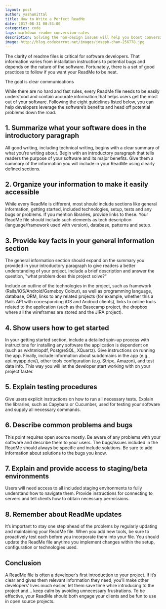 ```yaml
---
layout: post
author: yashumittal
title: How to Write a Perfect ReadMe
date: 2017-08-31 00:53:00
categories: code
tags: markdown readme conversion-rates
description: Solving the non-design issues will help you boost conversion rates and will also take less time, money and effort than redesign and implementation.
image: http://blog.codecarrot.net/images/joseph-chan-256778.jpg
---
```


The clarity of readme files is critical for software developers. That information varies from installation instructions to potential bugs and depends on the nature of the software. Fortunately, there is a set of good practices to follow if you want your ReadMe to be neat.

<div class="callout">
The goal is clear communications
</div>

While there are no hard and fast rules, every ReadMe file needs to be easily understood and contain accurate information that helps users get the most out of your software. Following the eight guidelines listed below, you can help developers leverage the software’s benefits and head off potential problems down the road.

## 1. Summarize what your software does in the introductory paragraph

All good writing, including technical writing, begins with a clear summary of what you’re writing about. Begin with an introductory paragraph that tells readers the purpose of your software and its major benefits. Give them a summary of the information you will include in your ReadMe using clearly defined sections.

## 2. Organize your information to make it easily accessible

While every ReadMe is different, most should include sections like general information, getting started, included technologies, setup, tests and any bugs or problems. If you mention libraries, provide links to these. Your ReadMe file should include such elements as tech description (language/framework used with version), database, patterns and setup.

## 3. Provide key facts in your general information section

The general information section should expand on the summary you provided in your introductory paragraph to give readers a better understanding of your project. Include a brief description and answer the question, "what problem does this project solve?"

Include an outline of the technologies in the project, such as framework (Rails/iOS/Android/Gameboy Colour), as well as programming language, database, ORM, links to any related projects (for example, whether this a Rails API with corresponding iOS and Android clients), links to online tools related to the application (such as the Basecamp project, the dropbox where all the wireframes are stored and the JIRA project).

## 4. Show users how to get started

In your getting started section, include a detailed spin-up process with instructions for installing any software the application is dependent on (such as wkhtmlopdf, PostgreSQL, XQuartz). Give instructions on running the app. Finally, include information about subdomains in the app (e.g., api.myapp.dev/), other tools configuration (e.g. Stripe, Amazon), and test data info. This way you will let the developer start working with on your project faster.

## 5. Explain testing procedures

Give users explicit instructions on how to run all necessary tests. Explain the libraries, such as Capybara or Cucumber, used for testing your software and supply all necessary commands.

## 6. Describe common problems and bugs

This point requires open source mostly. Be aware of any problems with your software and describe them to your users. The bugs/issues included in the ReadMe should always be specific and include solutions. Be sure to add information about solutions to the bugs you know.

## 7. Explain and provide access to staging/beta environments

Users will need access to all included staging environments to fully understand how to navigate them. Provide instructions for connecting to servers and tell clients how to obtain necessary permissions.

## 8. Remember about ReadMe updates

It’s important to stay one step ahead of the problems by regularly updating and maintaining your ReadMe file. When you add new tools, be sure to proactively test each before you incorporate them into your file. You should update the ReadMe file anytime you implement changes within the setup, configuration or technologies used.

## Conclusion

A ReadMe file is often a developer’s first introduction to your project. If it’s clear and gives them relevant information they need, you’ll make other developers’ lives much easier, let them save time while introducing to the project and… keep calm by avoiding unnecessary frustrations. To be effective, your ReadMe should both engage your clients and be fun to use in open source projects.
